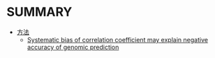 SUMMARY
===

- [方法](methods.md)
	- [Systematic bias of correlation coefficient may explain negative accuracy of genomic prediction](./methods/Systematic-bias-of-correlation-coefficient-may-explain-negative-accuracy-of-genomic-prediction.md)


